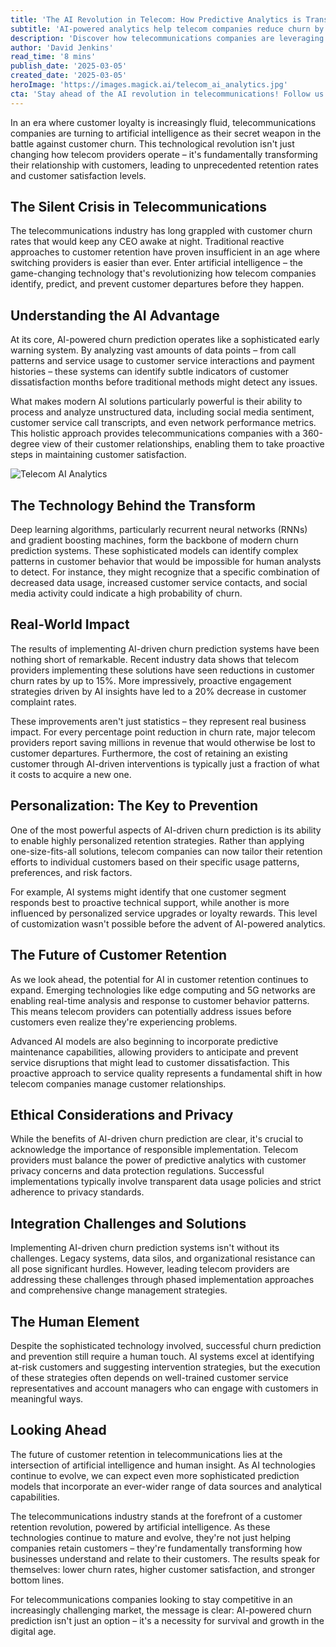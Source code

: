 ```yaml
---
title: 'The AI Revolution in Telecom: How Predictive Analytics is Transforming Customer Retention'
subtitle: 'AI-powered analytics help telecom companies reduce churn by 15%'
description: 'Discover how telecommunications companies are leveraging artificial intelligence to revolutionize customer retention, achieving up to 15% reduction in churn rates through predictive analytics. By analyzing vast amounts of data including call patterns, service usage, and customer interactions, AI systems can identify potential customer departures months in advance, enabling proactive retention strategies and personalized interventions.'
author: 'David Jenkins'
read_time: '8 mins'
publish_date: '2025-03-05'
created_date: '2025-03-05'
heroImage: 'https://images.magick.ai/telecom_ai_analytics.jpg'
cta: 'Stay ahead of the AI revolution in telecommunications! Follow us on LinkedIn for the latest insights on how artificial intelligence is transforming customer retention and shaping the future of the telecom industry.'
---
```


In an era where customer loyalty is increasingly fluid, telecommunications companies are turning to artificial intelligence as their secret weapon in the battle against customer churn. This technological revolution isn't just changing how telecom providers operate – it's fundamentally transforming their relationship with customers, leading to unprecedented retention rates and customer satisfaction levels.

## The Silent Crisis in Telecommunications

The telecommunications industry has long grappled with customer churn rates that would keep any CEO awake at night. Traditional reactive approaches to customer retention have proven insufficient in an age where switching providers is easier than ever. Enter artificial intelligence – the game-changing technology that's revolutionizing how telecom companies identify, predict, and prevent customer departures before they happen.

## Understanding the AI Advantage

At its core, AI-powered churn prediction operates like a sophisticated early warning system. By analyzing vast amounts of data points – from call patterns and service usage to customer service interactions and payment histories – these systems can identify subtle indicators of customer dissatisfaction months before traditional methods might detect any issues.

What makes modern AI solutions particularly powerful is their ability to process and analyze unstructured data, including social media sentiment, customer service call transcripts, and even network performance metrics. This holistic approach provides telecommunications companies with a 360-degree view of their customer relationships, enabling them to take proactive steps in maintaining customer satisfaction.

![Telecom AI Analytics](https://i.magick.ai/telecom_ai_analytics.jpg)

## The Technology Behind the Transform

Deep learning algorithms, particularly recurrent neural networks (RNNs) and gradient boosting machines, form the backbone of modern churn prediction systems. These sophisticated models can identify complex patterns in customer behavior that would be impossible for human analysts to detect. For instance, they might recognize that a specific combination of decreased data usage, increased customer service contacts, and social media activity could indicate a high probability of churn.

## Real-World Impact

The results of implementing AI-driven churn prediction systems have been nothing short of remarkable. Recent industry data shows that telecom providers implementing these solutions have seen reductions in customer churn rates by up to 15%. More impressively, proactive engagement strategies driven by AI insights have led to a 20% decrease in customer complaint rates.

These improvements aren't just statistics – they represent real business impact. For every percentage point reduction in churn rate, major telecom providers report saving millions in revenue that would otherwise be lost to customer departures. Furthermore, the cost of retaining an existing customer through AI-driven interventions is typically just a fraction of what it costs to acquire a new one.

## Personalization: The Key to Prevention

One of the most powerful aspects of AI-driven churn prediction is its ability to enable highly personalized retention strategies. Rather than applying one-size-fits-all solutions, telecom companies can now tailor their retention efforts to individual customers based on their specific usage patterns, preferences, and risk factors.

For example, AI systems might identify that one customer segment responds best to proactive technical support, while another is more influenced by personalized service upgrades or loyalty rewards. This level of customization wasn't possible before the advent of AI-powered analytics.

## The Future of Customer Retention

As we look ahead, the potential for AI in customer retention continues to expand. Emerging technologies like edge computing and 5G networks are enabling real-time analysis and response to customer behavior patterns. This means telecom providers can potentially address issues before customers even realize they're experiencing problems.

Advanced AI models are also beginning to incorporate predictive maintenance capabilities, allowing providers to anticipate and prevent service disruptions that might lead to customer dissatisfaction. This proactive approach to service quality represents a fundamental shift in how telecom companies manage customer relationships.

## Ethical Considerations and Privacy

While the benefits of AI-driven churn prediction are clear, it's crucial to acknowledge the importance of responsible implementation. Telecom providers must balance the power of predictive analytics with customer privacy concerns and data protection regulations. Successful implementations typically involve transparent data usage policies and strict adherence to privacy standards.

## Integration Challenges and Solutions

Implementing AI-driven churn prediction systems isn't without its challenges. Legacy systems, data silos, and organizational resistance can all pose significant hurdles. However, leading telecom providers are addressing these challenges through phased implementation approaches and comprehensive change management strategies.

## The Human Element

Despite the sophisticated technology involved, successful churn prediction and prevention still require a human touch. AI systems excel at identifying at-risk customers and suggesting intervention strategies, but the execution of these strategies often depends on well-trained customer service representatives and account managers who can engage with customers in meaningful ways.

## Looking Ahead

The future of customer retention in telecommunications lies at the intersection of artificial intelligence and human insight. As AI technologies continue to evolve, we can expect even more sophisticated prediction models that incorporate an ever-wider range of data sources and analytical capabilities.

The telecommunications industry stands at the forefront of a customer retention revolution, powered by artificial intelligence. As these technologies continue to mature and evolve, they're not just helping companies retain customers – they're fundamentally transforming how businesses understand and relate to their customers. The results speak for themselves: lower churn rates, higher customer satisfaction, and stronger bottom lines.

For telecommunications companies looking to stay competitive in an increasingly challenging market, the message is clear: AI-powered churn prediction isn't just an option – it's a necessity for survival and growth in the digital age.
